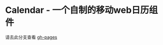 Calendar - 一个自制的移动web日历组件
==============================
请去此分支查看 <a href="https://github.com/gyj963/calendar/tree/gh-pages">gh-pages</a>


